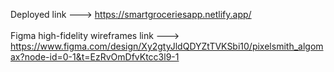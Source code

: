 Deployed link ---> https://smartgroceriesapp.netlify.app/ <br>
<br>
Figma high-fidelity wireframes link ---> https://www.figma.com/design/Xy2gtyJldQDYZtTVKSbi10/pixelsmith_algomax?node-id=0-1&t=EzRvOmDfvKtcc3l9-1

